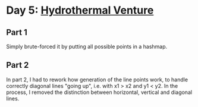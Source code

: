 # Day 5: [Hydrothermal Venture](https://adventofcode.com/2021/day/5)

## Part 1

Simply brute-forced it by putting all possible points in a hashmap.

## Part 2

In part 2, I had to rework how generation of the line points work, to handle correctly diagonal lines "going up", i.e. with x1 > x2 and y1 < y2. In the process, I removed the distinction between horizontal, vertical and diagonal lines.
